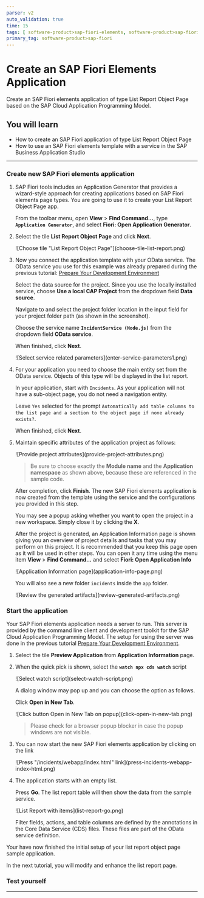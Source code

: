 ```yaml
---
parser: v2
auto_validation: true
time: 15
tags: [ software-product>sap-fiori-elements, software-product>sap-fiori-tools, tutorial>beginner, software-product>sap-fiori, software-product>sap-business-application-studio, software-product-function>sap-cloud-application-programming-model, software-product>sap-business-technology-platform]
primary_tag: software-product>sap-fiori
---
```


# Create an SAP Fiori Elements Application
<!-- description --> Create an SAP Fiori elements application of type List Report Object Page based on the SAP Cloud Application Programming Model.

## You will learn
- How to create an SAP Fiori application of type List Report Object Page
- How to use an SAP Fiori elements template with a service in the SAP Business Application Studio

---

### Create new SAP Fiori elements application

1. SAP Fiori tools includes an Application Generator that provides a wizard-style approach for creating applications based on SAP Fiori elements page types. You are going to use it to create your List Report Object Page app.

    From the toolbar menu, open **View** > **Find Command...**, type **`Application Generator`**, and select **Fiori: Open Application Generator**.

2. Select the tile **List Report Object Page** and click **Next**.

    <!-- border -->![Choose tile "List Report Object Page"](choose-tile-list-report.png)

3. Now you connect the application template with your OData service. The OData service you use for this example was already prepared during the previous tutorial:  [Prepare Your Development Environment](fiori-tools-cap-prepare-dev-env)

    Select the data source for the project. Since you use the locally installed service, choose **Use a local CAP Project** from the dropdown field **Data source**.

    Navigate to and select the project folder location in the input field for your project folder path (as shown in the screenshot).

    Choose the service name **`IncidentService (Node.js)`** from the dropdown field **OData service**.

    When finished, click **Next**.

    <!-- border -->![Select service related parameters](enter-service-parameters1.png)

4. For your application you need to choose the main entity set from the OData service. Objects of this type will be displayed in the list report.

    In your application, start with `Incidents`. As your application will not have a sub-object page, you do not need a navigation entity.

    Leave `Yes` selected for the prompt `Automatically add table columns to the list page and a section to the object page if none already exists?`.

    When finished, click **Next**.

5. Maintain specific attributes of the application project as follows:

    <!-- border -->![Provide project attributes](provide-project-attributes.png)

    >Be sure to choose exactly the **Module name** and the **Application namespace** as shown above, because these are referenced in the sample code.

    After completion, click **Finish**. The new SAP Fiori elements application is now created from the template using the service and the configurations you provided in this step.

    You may see a popup asking whether you want to open the project in a new workspace. Simply close it by clicking the **X**.

    After the project is generated, an Application Information page is shown giving you an overview of project details and tasks that you may perform on this project. It is recommended that you keep this page open as it will be used in other steps. You can open it any time using the menu item **View** > **Find Command...** and select **Fiori: Open Application Info**

     <!-- border -->![Application Information page](application-info-page.png)

    You will also see a new folder `incidents` inside the `app` folder.

    <!-- border -->![Review the generated artifacts](review-generated-artifacts.png)


### Start the application

Your SAP Fiori elements application needs a server to run. This server is provided by the command line client and development toolkit for the SAP Cloud Application Programming Model. The setup for using the server was done in the previous tutorial [Prepare Your Development Environment](fiori-tools-cap-prepare-dev-env).

1. Select the tile **Preview Application** from **Application Information** page.

2. When the quick pick is shown, select the **`watch npx cds watch`** script

    <!-- border -->![Select watch script](select-watch-script.png)

    A dialog window may pop up and you can choose the option as follows.

    Click  **Open in New Tab**.

    <!-- border -->![Click button Open in New Tab on popup](click-open-in-new-tab.png)

    >Please check for a browser popup blocker in case the popup windows are not visible.

3. You can now start the new SAP Fiori elements application by clicking on the link

    <!-- border -->![Press "/incidents/webapp/index.html" link](press-incidents-webapp-index-html.png)

4. The application starts with an empty list.

    Press **Go**. The list report table will then show the data from the sample service.

    <!-- border -->![List Report with items](list-report-go.png)

    Filter fields, actions, and table columns are defined by the annotations in the Core Data Service (CDS) files. These files are part of the OData service definition.

Your have now finished the initial setup of your list report object page sample application.

In the next tutorial, you will modify and enhance the list report page.


### Test yourself







---
